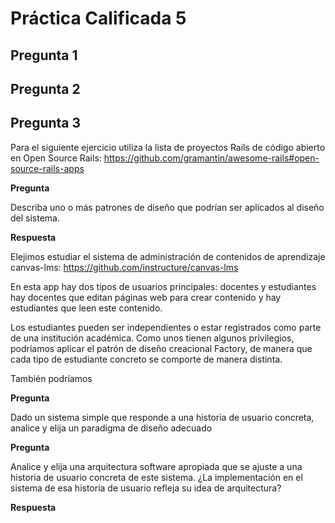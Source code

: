 # Práctica Calificada 5

## Pregunta 1



## Pregunta 2



## Pregunta 3

Para el siguiente ejercicio utiliza la lista de proyectos Rails de código abierto en Open Source Rails: https://github.com/gramantin/awesome-rails#open-source-rails-apps 

**Pregunta**

Describa uno o más patrones de diseño que podrían ser aplicados al diseño del sistema.

**Respuesta**

Elejimos estudiar el sistema de administración de contenidos de aprendizaje canvas-lms: https://github.com/instructure/canvas-lms

En esta app hay dos tipos de usuarios principales: docentes y estudiantes hay docentes que editan páginas web para crear contenido y hay estudiantes que leen este contenido. 

Los estudiantes pueden ser independientes o estar registrados como parte de una institución académica. Como unos tienen algunos privilegios, podríamos aplicar el patrón de diseño creacional Factory, de manera que cada tipo de estudiante concreto se comporte de manera distinta.

También podríamos 

**Pregunta**

Dado un sistema simple que responde a una historia de usuario concreta, analice y elija un paradigma de diseño adecuado

**Pregunta**

Analice y elija una arquitectura software apropiada que se ajuste a una historia de usuario concreta de este sistema. ¿La implementación en el sistema de esa historia de usuario refleja su idea de arquitectura?

**Respuesta**


